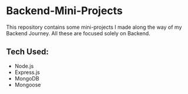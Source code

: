 # Backend-Mini-Projects
This repository contains some mini-projects I made along the way of my Backend Journey. All these are focused solely on Backend.

## Tech Used:
- Node.js
- Express.js
- MongoDB
- Mongoose
